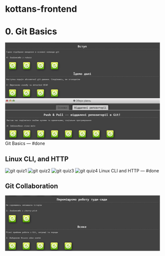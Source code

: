 # kottans-frontend

# 0. Git Basics
<img src="./images/git_basics.jpg" alt="git basics">
<img src="./images/git_push-pull.jpg" alt="git push-pull">
 Git Basics — #done

## Linux CLI, and HTTP
<img src="./images/task_linux_cli/quiz1.jpg.jpg" alt="git quiz1">
<img src="./images/task_linux_cli/quiz2.jpg.jpg" alt="git quiz2">
<img src="./images/task_linux_cli/quiz3.jpg.jpg" alt="git quiz3">
<img src="./images/task_linux_cli/quiz4.jpg.jpg" alt="git quiz4">
Linux CLI and HTTP — #done

## Git Collaboration
<img src="./images/git_basics1.jpg" alt="git basics1">